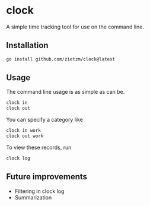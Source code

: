 # clock

A simple time tracking tool for use on the command line.

## Installation

```bash
go install github.com/zietzm/clock@latest
```

## Usage

The command line usage is as simple as can be.

```bash
clock in
clock out
```

You can specify a category like

```bash
clock in work
clock out work
```


To view these records, run

```bash
clock log
```

## Future improvements

* Filtering in clock log
* Summarization
